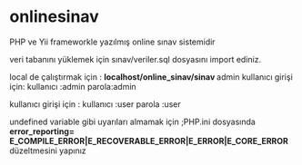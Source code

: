 # onlinesinav
PHP ve Yii frameworkle yazılmış online sınav sistemidir

<p>veri tabanını yüklemek için sınav/veriler.sql dosyasını import ediniz.</p>
<p> local de çalıştırmak için : <b> localhost/online_sinav/sinav </b>
admin kullanıcı girişi için:
kullanıcı :admin
parola:admin

kullanıcı girişi için :
kullanıcı :user
parola :user


undefined variable gibi uyarıları almamak için ;PHP.ini dosyasında 
<b>error_reporting= E_COMPILE_ERROR|E_RECOVERABLE_ERROR|E_ERROR|E_CORE_ERROR </b> düzeltmesini yapınız
